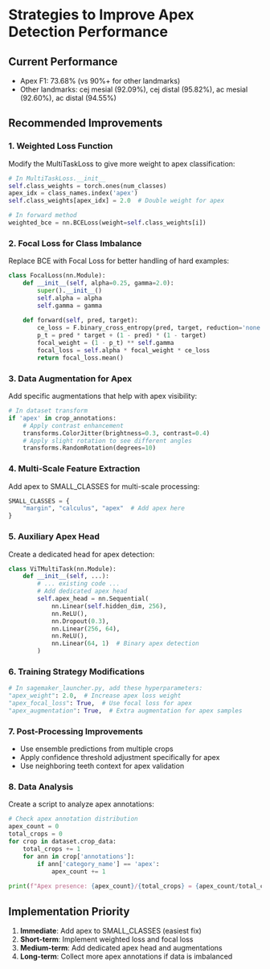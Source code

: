 # Strategies to Improve Apex Detection Performance

## Current Performance
- Apex F1: 73.68% (vs 90%+ for other landmarks)
- Other landmarks: cej mesial (92.09%), cej distal (95.82%), ac mesial (92.60%), ac distal (94.55%)

## Recommended Improvements

### 1. **Weighted Loss Function**
Modify the MultiTaskLoss to give more weight to apex classification:

```python
# In MultiTaskLoss.__init__
self.class_weights = torch.ones(num_classes)
apex_idx = class_names.index('apex')
self.class_weights[apex_idx] = 2.0  # Double weight for apex

# In forward method
weighted_bce = nn.BCELoss(weight=self.class_weights[i])
```

### 2. **Focal Loss for Class Imbalance**
Replace BCE with Focal Loss for better handling of hard examples:

```python
class FocalLoss(nn.Module):
    def __init__(self, alpha=0.25, gamma=2.0):
        super().__init__()
        self.alpha = alpha
        self.gamma = gamma
    
    def forward(self, pred, target):
        ce_loss = F.binary_cross_entropy(pred, target, reduction='none')
        p_t = pred * target + (1 - pred) * (1 - target)
        focal_weight = (1 - p_t) ** self.gamma
        focal_loss = self.alpha * focal_weight * ce_loss
        return focal_loss.mean()
```

### 3. **Data Augmentation for Apex**
Add specific augmentations that help with apex visibility:

```python
# In dataset transform
if 'apex' in crop_annotations:
    # Apply contrast enhancement
    transforms.ColorJitter(brightness=0.3, contrast=0.4)
    # Apply slight rotation to see different angles
    transforms.RandomRotation(degrees=10)
```

### 4. **Multi-Scale Feature Extraction**
Add apex to SMALL_CLASSES for multi-scale processing:

```python
SMALL_CLASSES = {
    "margin", "calculus", "apex"  # Add apex here
}
```

### 5. **Auxiliary Apex Head**
Create a dedicated head for apex detection:

```python
class ViTMultiTask(nn.Module):
    def __init__(self, ...):
        # ... existing code ...
        # Add dedicated apex head
        self.apex_head = nn.Sequential(
            nn.Linear(self.hidden_dim, 256),
            nn.ReLU(),
            nn.Dropout(0.3),
            nn.Linear(256, 64),
            nn.ReLU(),
            nn.Linear(64, 1)  # Binary apex detection
        )
```

### 6. **Training Strategy Modifications**

```python
# In sagemaker_launcher.py, add these hyperparameters:
"apex_weight": 2.0,  # Increase apex loss weight
"apex_focal_loss": True,  # Use focal loss for apex
"apex_augmentation": True,  # Extra augmentation for apex samples
```

### 7. **Post-Processing Improvements**
- Use ensemble predictions from multiple crops
- Apply confidence threshold adjustment specifically for apex
- Use neighboring teeth context for apex validation

### 8. **Data Analysis**
Create a script to analyze apex annotations:

```python
# Check apex annotation distribution
apex_count = 0
total_crops = 0
for crop in dataset.crop_data:
    total_crops += 1
    for ann in crop['annotations']:
        if ann['category_name'] == 'apex':
            apex_count += 1
            
print(f"Apex presence: {apex_count}/{total_crops} = {apex_count/total_crops:.2%}")
```

## Implementation Priority
1. **Immediate**: Add apex to SMALL_CLASSES (easiest fix)
2. **Short-term**: Implement weighted loss and focal loss
3. **Medium-term**: Add dedicated apex head and augmentations
4. **Long-term**: Collect more apex annotations if data is imbalanced
